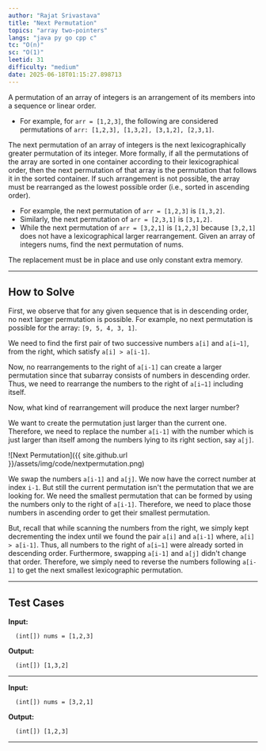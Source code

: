 ```yaml
---
author: "Rajat Srivastava"
title: "Next Permutation"
topics: "array two-pointers"
langs: "java py go cpp c"
tc: "O(n)"
sc: "O(1)"
leetid: 31
difficulty: "medium"
date: 2025-06-18T01:15:27.898713
---
```


A permutation of an array of integers is an arrangement of its members into a sequence or linear order.
- For example, for `arr = [1,2,3]`, the following are considered permutations of `arr: [1,2,3], [1,3,2], [3,1,2], [2,3,1]`.

The next permutation of an array of integers is the next lexicographically greater permutation of its integer. 
More formally, if all the permutations of the array are sorted in one container according to their lexicographical order, 
then the next permutation of that array is the permutation that follows it in the sorted container.
If such arrangement is not possible, the array must be rearranged as the lowest possible order (i.e., sorted in ascending order).

- For example, the next permutation of `arr = [1,2,3]` is `[1,3,2]`.
- Similarly, the next permutation of `arr = [2,3,1]` is `[3,1,2]`.
- While the next permutation of `arr = [3,2,1]` is `[1,2,3]` because `[3,2,1]` does not have a lexicographical larger rearrangement.
Given an array of integers nums, find the next permutation of nums.

The replacement must be in place and use only constant extra memory.

---

## How to Solve

First, we observe that for any given sequence that is in descending order, no next larger permutation is possible.
For example, no next permutation is possible for the array: `[9, 5, 4, 3, 1]`.

We need to find the first pair of two successive numbers `a[i]` and `a[i−1]`, 
from the right, which satisfy `a[i] > a[i-1]`.

Now, no rearrangements to the right of `a[i-1]` can create a larger permutation since that subarray consists of numbers in descending order.
Thus, we need to rearrange the numbers to the right of `a[i−1]` including itself.

Now, what kind of rearrangement will produce the next larger number?

We want to create the permutation just larger than the current one.
Therefore, we need to replace the number `a[i-1]` with the number which is just larger than itself among the numbers lying to its right section, say `a[j]`.

![Next Permutation]({{ site.github.url }}/assets/img/code/nextpermutation.png)

We swap the numbers `a[i-1]` and `a[j]`. We now have the correct number at index `i-1`.
But still the current permutation isn't the permutation that we are looking for.
We need the smallest permutation that can be formed by using the numbers only to the right of `a[i-1]`.
Therefore, we need to place those numbers in ascending order to get their smallest permutation.

But, recall that while scanning the numbers from the right, we simply kept decrementing the index until we found the pair `a[i]` and `a[i-1]` where, `a[i] > a[i-1]`.
Thus, all numbers to the right of `a[i−1]` were already sorted in descending order.
Furthermore, swapping `a[i-1]` and `a[j]` didn't change that order.
Therefore, we simply need to reverse the numbers following `a[i-1]` to get the next smallest lexicographic permutation.

---
## Test Cases

**Input:**

      (int[]) nums = [1,2,3]

**Output:**

      (int[]) [1,3,2]

---

**Input:**

      (int[]) nums = [3,2,1]

**Output:**

      (int[]) [1,2,3]

---